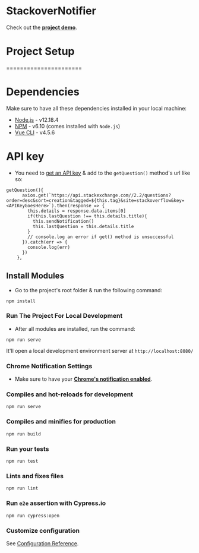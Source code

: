 # StackoverNotifier

Check out the **[project demo](https://manuel-suarez-abascal.github.io/stackoverNotifier/)**.

# Project Setup

======================

# Dependencies

Make sure to have all these dependencies installed in your local machine:

- [Node.js](https://nodejs.org/en/) - v12.18.4
- [NPM](https://www.npmjs.com/) - v6.10 (comes installed with `Node.js`)
- [Vue CLI](https://cli.vuejs.org/guide/installation.html) - v4.5.6


# API key

- You need to [get an API key](https://stackapps.com/apps/oauth/register) & add to the `getQuestion()` method's url like so:

```
getQuestion(){
      axios.get(`https://api.stackexchange.com//2.2/questions?order=desc&sort=creation&tagged=${this.tag}&site=stackoverflow&key=<APIKeyGoesHere>`).then(response => {
        this.details = response.data.items[0]
        if(this.lastQuestion !== this.details.title){
          this.sendNotification()
          this.lastQuestion = this.details.title
        }
        // console.log an error if get() method is unsuccessful
      }).catch(err => {
        console.log(err)
      })
    },
```

## Install Modules

- Go to the project's root folder & run the following command:
```
npm install
```

### Run The Project For Local Development

- After all modules are installed, run the command:
```
npm run serve
```
It'll open a local development environment server at ```http://localhost:8080/```

### Chrome Notification Settings

- Make sure to have your **[Chrome's notification enabled](https://support.google.com/chrome/answer/3220216?co=GENIE.Platform%3DDesktop&hl=en)**.

### Compiles and hot-reloads for development
```
npm run serve
```

### Compiles and minifies for production
```
npm run build
```

### Run your tests
```
npm run test
```

### Lints and fixes files
```
npm run lint
```

### Run `e2e` assertion with Cypress.io

```
npm run cypress:open
```

### Customize configuration
See [Configuration Reference](https://cli.vuejs.org/config/).

